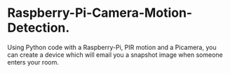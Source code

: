 # Raspberry-Pi-Camera-Motion-Detection.
Using Python code with a Raspberry-Pi, PIR motion and a Picamera, you can create a device which will email you a snapshot image when someone enters your room.
